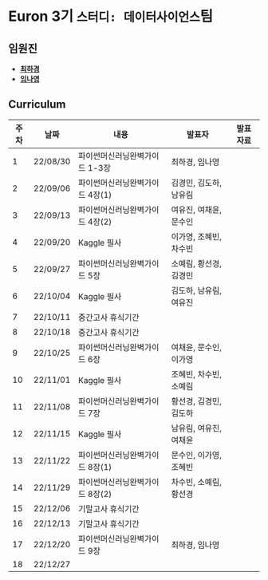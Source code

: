 # Euron 3기 ``스터디: 데이터사이언스``팀

## 임원진   
- **[최하경](https://github.com/FleurHwai)**
- **[임나영](https://github.com/limnayoung99)**

## Curriculum

| 주차 | 날짜 | 내용 | 발표자 | 발표 자료|
|---|---|---|---|---|
|1|22/08/30|파이썬머신러닝완벽가이드 1-3장|최하경, 임나영|
|2|22/09/06|파이썬머신러닝완벽가이드 4장(1)|김경민, 김도하, 남유림|
|3|22/09/13|파이썬머신러닝완벽가이드 4장(2)|여유진, 여채윤, 문수인|
|4|22/09/20|Kaggle 필사|이가영, 조혜빈, 차수빈|
|5|22/09/27|파이썬머신러닝완벽가이드 5장|소예림, 황선경, 김경민|
|6|22/10/04|Kaggle 필사|김도하, 남유림, 여유진|
|7|22/10/11|중간고사 휴식기간
|8|22/10/18|중간고사 휴식기간
|9|22/10/25|파이썬머신러닝완벽가이드 6장|여채윤, 문수인, 이가영|
|10|22/11/01|Kaggle 필사|조혜빈, 차수빈, 소예림|
|11|22/11/08|파이썬머신러닝완벽가이드 7장|황선경, 김경민, 김도하|
|12|22/11/15|Kaggle 필사|남유림, 여유진, 여채윤|
|13|22/11/22|파이썬머신러닝완벽가이드 8장(1)|문수인, 이가영, 조혜빈|
|14|22/11/29|파이썬머신러닝완벽가이드 8장(2)|차수빈, 소예림, 황선경|
|15|22/12/06|기말고사 휴식기간
|16|22/12/13|기말고사 휴식기간
|17|22/12/20|파이썬머신러닝완벽가이드 9장|최하경, 임나영|
|18|22/12/27|
